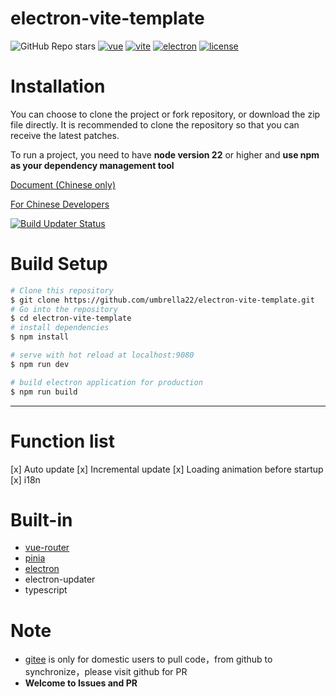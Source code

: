 # electron-vite-template

![GitHub Repo stars](https://img.shields.io/github/stars/umbrella22/electron-vite-template)
[![vue](https://img.shields.io/badge/vue-3.5.22-brightgreen.svg)](https://github.com/vuejs/vue-next)
[![vite](https://img.shields.io/badge/vite-7.1.11-brightgreen.svg)](https://github.com/vitejs/vite)
[![electron](https://img.shields.io/badge/electron-38.3.0-brightgreen.svg)](https://github.com/electron/electron)
[![license](https://img.shields.io/github/license/mashape/apistatus.svg)](https://github.com/umbrella22/electron-vite-template/blob/master/LICENSE)

# Installation

You can choose to clone the project or fork repository, or download the zip file directly. It is recommended to clone the repository so that you can receive the latest patches.

To run a project, you need to have **node version 22** or higher and **use npm as your dependency management tool**

[Document (Chinese only)](https://umbrella22.github.io/electron-vue-template-doc/)

[For Chinese Developers](/README_ZH.md)

[![Build Updater Status](https://github.com/umbrella22/electron-vite-template/actions/workflows/Build%20Update.yml/badge.svg)](https://github.com/umbrella22/electron-vite-template/actions/workflows/Build%20Update.yml)

# Build Setup

```bash
# Clone this repository
$ git clone https://github.com/umbrella22/electron-vite-template.git
# Go into the repository
$ cd electron-vite-template
# install dependencies
$ npm install

# serve with hot reload at localhost:9080
$ npm run dev

# build electron application for production
$ npm run build


```

---

# Function list

[x] Auto update
[x] Incremental update
[x] Loading animation before startup
[x] i18n

# Built-in

- [vue-router](https://next.router.vuejs.org/index.html)
- [pinia](https://pinia.esm.dev/)
- [electron](http://www.electronjs.org/docs)
- electron-updater
- typescript

# Note

- [gitee](https://gitee.com/Zh-Sky/electron-vite-template) is only for domestic users to pull code，from github to synchronize，please visit github for PR
- **Welcome to Issues and PR**
